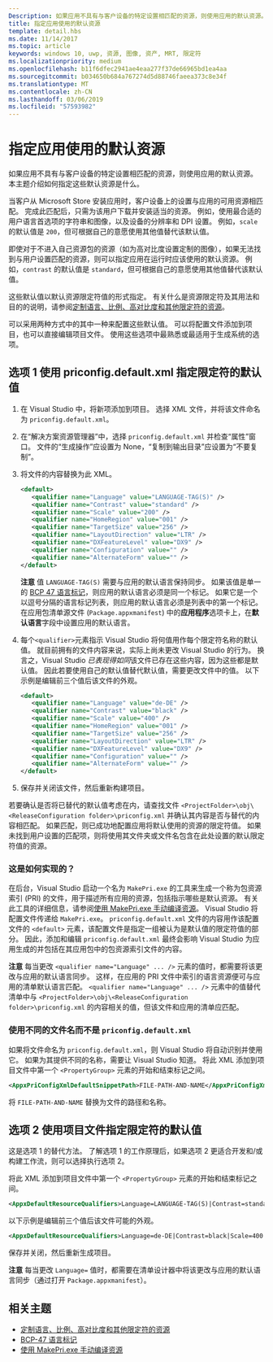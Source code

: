 ```yaml
---
Description: 如果应用不具有与客户设备的特定设置相匹配的资源，则使用应用的默认资源。 本主题介绍如何指定这些默认资源是什么。
title: 指定应用使用的默认资源
template: detail.hbs
ms.date: 11/14/2017
ms.topic: article
keywords: windows 10, uwp, 资源, 图像, 资产, MRT, 限定符
ms.localizationpriority: medium
ms.openlocfilehash: b11f6dfec2941ae4eaa277f37de66965bd1ea4aa
ms.sourcegitcommit: b034650b684a767274d5d88746faeea373c8e34f
ms.translationtype: MT
ms.contentlocale: zh-CN
ms.lasthandoff: 03/06/2019
ms.locfileid: "57593982"
---
```

# <a name="specify-the-default-resources-that-your-app-uses"></a>指定应用使用的默认资源

如果应用不具有与客户设备的特定设置相匹配的资源，则使用应用的默认资源。 本主题介绍如何指定这些默认资源是什么。

当客户从 Microsoft Store 安装应用时，客户设备上的设置与应用的可用资源相匹配。 完成此匹配后，只需为该用户下载并安装适当的资源。 例如，使用最合适的用户语言首选项的字符串和图像，以及设备的分辨率和 DPI 设置。 例如，`scale` 的默认值是 `200`，但可根据自己的意愿使用其他值替代该默认值。

即使对于不进入自己资源包的资源（如为高对比度设置定制的图像），如果无法找到与用户设置匹配的资源，则可以指定应用在运行时应该使用的默认资源。 例如，`contrast` 的默认值是 `standard`，但可根据自己的意愿使用其他值替代该默认值。

这些默认值以默认资源限定符值的形式指定。 有关什么是资源限定符及其用法和目的的说明，请参阅[定制语言、比例、高对比度和其他限定符的资源](tailor-resources-lang-scale-contrast.md)。

可以采用两种方式中的其中一种来配置这些默认值。 可以将配置文件添加到项目，也可以直接编辑项目文件。 使用这些选项中最熟悉或最适用于生成系统的选项。

## <a name="option-1-use-priconfigdefaultxml-to-specify-default-qualifier-values"></a>选项 1 使用 priconfig.default.xml 指定限定符的默认值

1. 在 Visual Studio 中，将新项添加到项目。 选择 XML 文件，并将该文件命名为 `priconfig.default.xml`。
2. 在“解决方案资源管理器”中，选择 `priconfig.default.xml` 并检查“属性”窗口。 文件的“生成操作”应设置为 None，“复制到输出目录”应设置为“不要复制”。
3. 将文件的内容替换为此 XML。
   ```xml
   <default>
      <qualifier name="Language" value="LANGUAGE-TAG(S)" />
      <qualifier name="Contrast" value="standard" />
      <qualifier name="Scale" value="200" />
      <qualifier name="HomeRegion" value="001" />
      <qualifier name="TargetSize" value="256" />
      <qualifier name="LayoutDirection" value="LTR" />
      <qualifier name="DXFeatureLevel" value="DX9" />
      <qualifier name="Configuration" value="" />
      <qualifier name="AlternateForm" value="" />
   </default>
   ```
   
   **注意** 值 `LANGUAGE-TAG(S)` 需要与应用的默认语言保持同步。 如果该值是单一的 [BCP 47 语言标记](https://go.microsoft.com/fwlink/p/?linkid=227302)，则应用的默认语言必须是同一个标记。 如果它是一个以逗号分隔的语言标记列表，则应用的默认语言必须是列表中的第一个标记。 在应用包清单源文件 (`Package.appxmanifest`) 中的**应用程序**选项卡上，在**默认语言**字段中设置应用的默认语言。

4. 每个`<qualifier>`元素指示 Visual Studio 将何值用作每个限定符名称的默认值。 就目前拥有的文件内容来说，实际上尚未更改 Visual Studio 的行为。 换言之，Visual Studio *已表现得如同*该文件已存在这些内容，因为这些都是默认值。 因此若要使用自己的默认值替代默认值，需要更改文件中的值。 以下示例是编辑前三个值后该文件的外观。
   ```xml
   <default>
      <qualifier name="Language" value="de-DE" />
      <qualifier name="Contrast" value="black" />
      <qualifier name="Scale" value="400" />
      <qualifier name="HomeRegion" value="001" />
      <qualifier name="TargetSize" value="256" />
      <qualifier name="LayoutDirection" value="LTR" />
      <qualifier name="DXFeatureLevel" value="DX9" />
      <qualifier name="Configuration" value="" />
      <qualifier name="AlternateForm" value="" />
   </default>
   ```
5. 保存并关闭该文件，然后重新构建项目。

若要确认是否将已替代的默认值考虑在内，请查找文件 `<ProjectFolder>\obj\<ReleaseConfiguration folder>\priconfig.xml` 并确认其内容是否与替代的内容相匹配。 如果匹配，则已成功地配置应用将默认使用的资源的限定符值。 如果未找到用户设置的匹配项，则将使用其文件夹或文件名包含在此处设置的默认限定符值的资源。

### <a name="how-does-this-work"></a>这是如何实现的？

在后台，Visual Studio 启动一个名为 `MakePri.exe` 的工具来生成一个称为包资源索引 (PRI) 的文件，用于描述所有应用的资源，包括指示哪些是默认资源。 有关此工具的详细信息，请参阅[使用 MakePri.exe 手动编译资源](compile-resources-manually-with-makepri.md)。 Visual Studio 将配置文件传递给 `MakePri.exe`。 `priconfig.default.xml` 文件的内容用作该配置文件的 `<default>` 元素，该配置文件是指定一组被认为是默认值的限定符值的部分。 因此，添加和编辑 `priconfig.default.xml` 最终会影响 Visual Studio 为应用生成的并包括在其应用包中的包资源索引文件的内容。

**注意** 每当更改 `<qualifier name="Language" ... />` 元素的值时，都需要将该更改与应用的默认语言同步。 这样，在应用的 PRI 文件中索引的语言资源便可与应用的清单默认语言匹配。 `<qualifier name="Language" ... />` 元素中的值替代清单中与 `<ProjectFolder>\obj\<ReleaseConfiguration folder>\priconfig.xml` 的内容相关的值，但该文件和应用的清单应匹配。

### <a name="using-a-different-file-name-than-priconfigdefaultxml"></a>使用不同的文件名而不是 `priconfig.default.xml`

如果将文件命名为 `priconfig.default.xml`，则 Visual Studio 将自动识别并使用它。 如果为其提供不同的名称，需要让 Visual Studio 知道。 将此 XML 添加到项目文件中第一个 `<PropertyGroup>` 元素的开始和结束标记之间。

```xml
<AppxPriConfigXmlDefaultSnippetPath>FILE-PATH-AND-NAME</AppxPriConfigXmlDefaultSnippetPath>
```

将 `FILE-PATH-AND-NAME` 替换为文件的路径和名称。

## <a name="option-2-use-your-project-file-to-specify-default-qualifier-values"></a>选项 2 使用项目文件指定限定符的默认值

这是选项 1 的替代方法。 了解选项 1 的工作原理后，如果选项 2 更适合开发和/或构建工作流，则可以选择执行选项 2。

将此 XML 添加到项目文件中第一个 `<PropertyGroup>` 元素的开始和结束标记之间。

```xml
<AppxDefaultResourceQualifiers>Language=LANGUAGE-TAG(S)|Contrast=standard|Scale=200|HomeRegion=001|TargetSize=256|LayoutDirection=LTR|DXFeatureLevel=DX9|Configuration=|AlternateForm=</AppxDefaultResourceQualifiers>
```

以下示例是编辑前三个值后该文件可能的外观。

```xml
<AppxDefaultResourceQualifiers>Language=de-DE|Contrast=black|Scale=400|HomeRegion=001|TargetSize=256|LayoutDirection=LTR|DXFeatureLevel=DX9|Configuration=|AlternateForm=</AppxDefaultResourceQualifiers>
```

保存并关闭，然后重新生成项目。

**注意** 每当更改 `Language=` 值时，都需要在清单设计器中将该更改与应用的默认语言同步（通过打开 `Package.appxmanifest`）。

## <a name="related-topics"></a>相关主题

* [定制语言、比例、高对比度和其他限定符的资源](tailor-resources-lang-scale-contrast.md)
* [BCP-47 语言标记](https://go.microsoft.com/fwlink/p/?linkid=227302)
* [使用 MakePri.exe 手动编译资源](compile-resources-manually-with-makepri.md)
